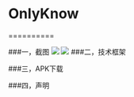 # OnlyKnow
==========

###一，截图
![](https://github.com/TongXingWen/screenshots/001.png)
![](https://github.com/TongXingWen/screenshots/002.png)
###二，技术框架

###三，APK下载

###四，声明

